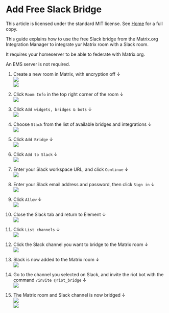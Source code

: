 # Add Free Slack Bridge

This article is licensed under the standard MIT license. See [Home](index.md) for a full copy.

This guide explains how to use the free Slack bridge from the Matrix.org Integration Manager to integrate yur Matrix room with a Slack room.

It requires your homeserver to be able to federate with Matrix.org.

An EMS server is not required.

1. Create a new room in Matrix, with encryption off &#8595;<br />
![](images/Screen%20Shot%202020-10-27%20at%2011.12.35%20AM.png)  
![](images/Screen%20Shot%202020-10-27%20at%2011.12.48%20AM.png)

1. Click `Room Info` in the top right corner of the room &#8595;<br />
![](images/Screen%20Shot%202020-10-27%20at%2011.13.57%20AM.png)

1. Click `Add widgets, bridges & bots` &#8595;<br />
![](images/Screen%20Shot%202020-10-27%20at%2011.14.55%20AM.png)

1. Choose `Slack` from the list of available bridges and integrations &#8595;<br />
![](images/Screen%20Shot%202020-10-27%20at%2011.15.37%20AM.png)

1. Click `Add Bridge` &#8595;<br />
![](images/Screen%20Shot%202020-10-27%20at%2011.16.21%20AM.png)

1. Click `Add to Slack` &#8595;<br />
![](images/Screen%20Shot%202020-10-27%20at%2011.17.07%20AM.png)

1. Enter your Slack workspace URL, and click `Continue` &#8595;<br />
![](images/Screen%20Shot%202020-10-27%20at%2011.18.22%20AM.png)

1. Enter your Slack email address and password, then click `Sign in` &#8595;<br />
![](images/Screen%20Shot%202020-10-27%20at%2011.19.10%20AM.png)

1. Click `Allow` &#8595;<br />
![](images/Screen%20Shot%202020-10-27%20at%2011.21.07%20AM.png)

1. Close the Slack tab and return to Element &#8595;<br />
![](images/Screen%20Shot%202020-10-27%20at%2011.21.48%20AM.png)

1. Click `List channels` &#8595;<br />
![](images/Screen%20Shot%202020-10-27%20at%2011.23.00%20AM.png)

1. Click the Slack channel you want to bridge to the Matrix room &#8595;<br />
![](images/Screen%20Shot%202020-10-27%20at%2011.23.42%20AM.png)

1. Slack is now added to the Matrix room &#8595;<br />
![](images/Screen%20Shot%202020-10-27%20at%204.51.41%20PM.png)

1. Go to the channel you selected on Slack, and invite the riot bot with the command `/invite @riot_bridge` &#8595;<br />
![](images/Screen%20Shot%202020-10-27%20at%204.56.16%20PM.png)

1. The Matrix room and Slack channel is now bridged &#8595;<br />
![](images/Screen%20Shot%202020-10-27%20at%204.57.34%20PM.png)  
![](images/Screen%20Shot%202020-10-27%20at%204.57.48%20PM.png)
